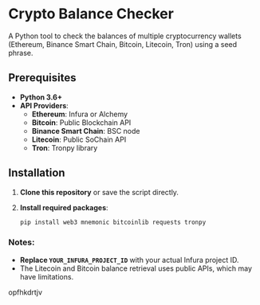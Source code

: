 # Crypto Balance Checker

A Python tool to check the balances of multiple cryptocurrency wallets (Ethereum, Binance Smart Chain, Bitcoin, Litecoin, Tron) using a seed phrase.

## Prerequisites

- **Python 3.6+**
- **API Providers**:
  - **Ethereum**: Infura or Alchemy
  - **Bitcoin**: Public Blockchain API
  - **Binance Smart Chain**: BSC node
  - **Litecoin**: Public SoChain API
  - **Tron**: Tronpy library

## Installation

1. **Clone this repository** or save the script directly.
2. **Install required packages**:

   ```bash
   pip install web3 mnemonic bitcoinlib requests tronpy


### Notes:
- **Replace `YOUR_INFURA_PROJECT_ID`** with your actual Infura project ID.
- The Litecoin and Bitcoin balance retrieval uses public APIs, which may have limitations.

opfhkdrtjv